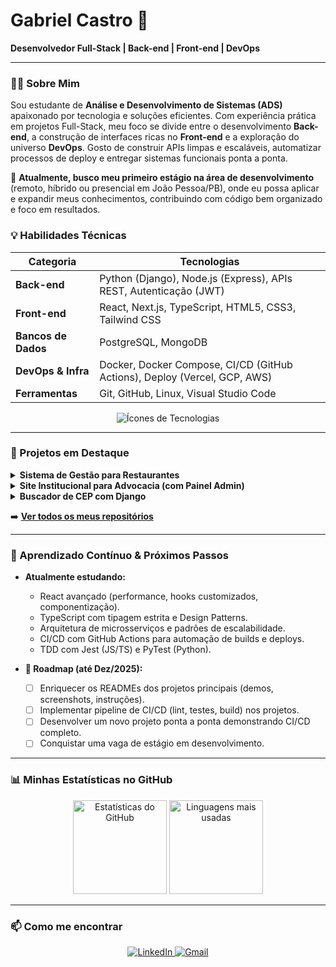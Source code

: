 # Gabriel Castro 👋

**Desenvolvedor Full-Stack | Back-end | Front-end | DevOps**

---

### 👨‍💻 Sobre Mim

Sou estudante de **Análise e Desenvolvimento de Sistemas (ADS)** apaixonado por tecnologia e soluções eficientes. Com experiência prática em projetos Full-Stack, meu foco se divide entre o desenvolvimento **Back-end**, a construção de interfaces ricas no **Front-end** e a exploração do universo **DevOps**. Gosto de construir APIs limpas e escaláveis, automatizar processos de deploy e entregar sistemas funcionais ponta a ponta.

🚀 **Atualmente, busco meu primeiro estágio na área de desenvolvimento** (remoto, híbrido ou presencial em João Pessoa/PB), onde eu possa aplicar e expandir meus conhecimentos, contribuindo com código bem organizado e foco em resultados.

### 💡 Habilidades Técnicas

| Categoria | Tecnologias |
|-----------|--------------------------------------------------------------------------------|
| **Back-end** | Python (Django), Node.js (Express), APIs REST, Autenticação (JWT) |
| **Front-end** | React, Next.js, TypeScript, HTML5, CSS3, Tailwind CSS |
| **Bancos de Dados**| PostgreSQL, MongoDB |
| **DevOps & Infra**| Docker, Docker Compose, CI/CD (GitHub Actions), Deploy (Vercel, GCP, AWS) |
| **Ferramentas** | Git, GitHub, Linux, Visual Studio Code |

<p align="center">
  <img src="https://skillicons.dev/icons?i=python,django,nodejs,express,postgres,mongodb,react,ts,tailwind,docker,git,github,linux,gcp,vercel,aws&perline=8&theme=dark" alt="Ícones de Tecnologias" />
</p>

---

### 📁 Projetos em Destaque

<details>
<summary><strong>Sistema de Gestão para Restaurantes</strong></summary>

> Sistema completo para gestão de restaurantes, incluindo cardápio digital, gerenciamento de produtos, categorias, pedidos e autenticação de usuários.

- **Stack:** Node.js, Express, PostgreSQL, Next.js, Tailwind CSS, TypeScript, Docker.
- **Destaques:** API organizada em camadas (routes/controllers/services), painel administrativo funcional e integração completa entre front-end e back-end.
- **[🔗 Repositório no GitHub](https://github.com/DevBielCastro/SEU-REPOSITORIO-AQUI)**

</details>

<details>
<summary><strong>Site Institucional para Advocacia (com Painel Admin)</strong></summary>

> Landing page e sistema de gerenciamento de conteúdo para um escritório de advocacia, permitindo a publicação e gestão de artigos.

- **Stack:** Node.js, Express, PostgreSQL, JWT, EJS, Tailwind CSS.
- **Destaques:** Autenticação segura com JWT, painel administrativo para gestão de posts e estrutura de back-end modular e organizada.
- **[🔗 Repositório no GitHub](https://github.com/DevBielCastro/SEU-REPOSITORIO-AQUI)**

</details>

<details>
<summary><strong>Buscador de CEP com Django</strong></summary>

> Aplicação simples que consome uma API externa (ViaCEP) para buscar e exibir informações de endereço a partir de um CEP.

- **Stack:** Python, Django, Docker.
- **Destaques:** Integração com API externa, tratamento de erros e ambiente totalmente containerizado com Docker.
- **[🔗 Repositório no GitHub](https://github.com/DevBielCastro/SEU-REPOSITORIO-AQUI)**

</details>

➡️ **[Ver todos os meus repositórios](https://github.com/DevBielCastro?tab=repositories)**

---

### 🌱 Aprendizado Contínuo & Próximos Passos

-   **Atualmente estudando:**
    -   React avançado (performance, hooks customizados, componentização).
    -   TypeScript com tipagem estrita e Design Patterns.
    -   Arquitetura de microsserviços e padrões de escalabilidade.
    -   CI/CD com GitHub Actions para automação de builds e deploys.
    -   TDD com Jest (JS/TS) e PyTest (Python).

-   **🎯 Roadmap (até Dez/2025):**
    -   [ ] Enriquecer os READMEs dos projetos principais (demos, screenshots, instruções).
    -   [ ] Implementar pipeline de CI/CD (lint, testes, build) nos projetos.
    -   [ ] Desenvolver um novo projeto ponta a ponta demonstrando CI/CD completo.
    -   [ ] Conquistar uma vaga de estágio em desenvolvimento.

---

### 📊 Minhas Estatísticas no GitHub

<div align="center">
  <img height="150" src="https://github-readme-stats.vercel.app/api?username=DevBielCastro&show_icons=true&theme=radical&rank_icon=github&cache_seconds=1800" alt="Estatísticas do GitHub" />
  <img height="150" src="https://github-readme-stats.vercel.app/api/top-langs/?username=DevBielCastro&layout=compact&theme=radical&langs_count=8&cache_seconds=1800" alt="Linguagens mais usadas" />
</div>

---

### 📫 Como me encontrar

<p align="center">
  <a href="https://www.linkedin.com/in/gabriel-castro-9a9745209/" target="_blank">
    <img src="https://img.shields.io/badge/LinkedIn-0A66C2?style=for-the-badge&logo=linkedin&logoColor=white" alt="LinkedIn"/>
  </a>
  <a href="mailto:gabriel.castrogt10@gmail.com" target="_blank">
    <img src="https://img.shields.io/badge/Gmail-D14836?style=for-the-badge&logo=gmail&logoColor=white" alt="Gmail"/>
  </a>
</p>
